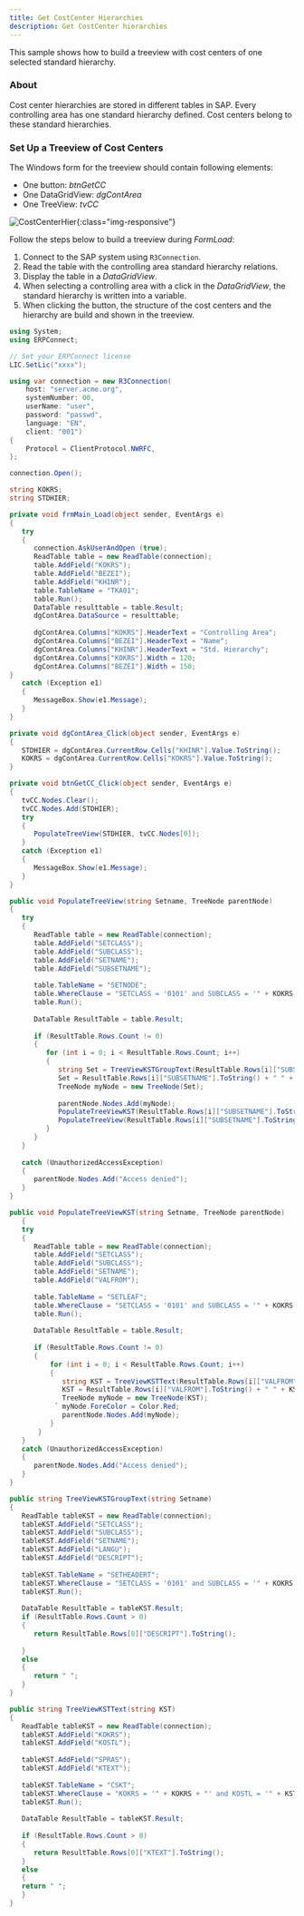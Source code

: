 ```yaml
---
title: Get CostCenter Hierarchies
description: Get CostCenter hierarchies
---
```



This sample shows how to build a treeview with cost centers of one selected standard hierarchy.

### About

Cost center hierarchies are stored in different tables in SAP. 
Every controlling area has one standard hierarchy defined. 
Cost centers belong to these standard hierarchies. 

### Set Up a Treeview of Cost Centers

The Windows form for the treeview should contain following elements:

- One button: *btnGetCC* 
- One DataGridView: *dgContArea* 
- One TreeView: *tvCC*

![CostCenterHier](../assets/images/samples/CostCenterHier.jpg){:class="img-responsive"}

Follow the steps below to build a treeview during *FormLoad*:

1. Connect to the SAP system using `R3Connection`.
2. Read the table with the controlling area standard hierarchy relations.
3. Display the table in a *DataGridView*.
4. When selecting a controlling area with a click in the *DataGridView*, the standard hierarchy is written into a variable.
5. When clicking the button, the structure of the cost centers and the hierarchy are build and shown in the treeview.

<!---
multiple tabs?. first tab includes step 1-3, second tab includes step 4, thirs tab includes step
-->

```csharp linenums="1"
using System;
using ERPConnect;

// Set your ERPConnect license
LIC.SetLic("xxxx");

using var connection = new R3Connection(
    host: "server.acme.org",
    systemNumber: 00,
    userName: "user",
    password: "passwd",
    language: "EN",
    client: "001")
{
    Protocol = ClientProtocol.NWRFC,
};

connection.Open();

string KOKRS;
string STDHIER;

private void frmMain_Load(object sender, EventArgs e)
{
   try
   {
      connection.AskUserAndOpen (true);
      ReadTable table = new ReadTable(connection);
      table.AddField("KOKRS");
      table.AddField("BEZEI");
      table.AddField("KHINR");
      table.TableName = "TKA01";
      table.Run();
      DataTable resulttable = table.Result;
      dgContArea.DataSource = resulttable;
  
      dgContArea.Columns["KOKRS"].HeaderText = "Controlling Area";
      dgContArea.Columns["BEZEI"].HeaderText = "Name";
      dgContArea.Columns["KHINR"].HeaderText = "Std. Hierarchy";
      dgContArea.Columns["KOKRS"].Width = 120;
      dgContArea.Columns["BEZEI"].Width = 150;
}
   catch (Exception e1)
   {
      MessageBox.Show(e1.Message);
   }
}
```

```csharp linenums="1"
private void dgContArea_Click(object sender, EventArgs e)
{
   STDHIER = dgContArea.CurrentRow.Cells["KHINR"].Value.ToString();
   KOKRS = dgContArea.CurrentRow.Cells["KOKRS"].Value.ToString();
}
```

```csharp linenums="1"
private void btnGetCC_Click(object sender, EventArgs e)
{
   tvCC.Nodes.Clear();
   tvCC.Nodes.Add(STDHIER);
   try
   {
      PopulateTreeView(STDHIER, tvCC.Nodes[0]);
   }
   catch (Exception e1)
   {
      MessageBox.Show(e1.Message);
   }
}
```

```csharp linenums="1"
public void PopulateTreeView(string Setname, TreeNode parentNode)
{
   try
   {
      ReadTable table = new ReadTable(connection);
      table.AddField("SETCLASS");
      table.AddField("SUBCLASS");
      table.AddField("SETNAME");
      table.AddField("SUBSETNAME");
  
      table.TableName = "SETNODE";
      table.WhereClause = "SETCLASS = '0101' and SUBCLASS = '" + KOKRS + "' and SETNAME = '" + Setname + "'";
      table.Run();
  
      DataTable ResultTable = table.Result;
  
      if (ResultTable.Rows.Count != 0)
      {
         for (int i = 0; i < ResultTable.Rows.Count; i++)
         {
            string Set = TreeViewKSTGroupText(ResultTable.Rows[i]["SUBSETNAME"].ToString());
            Set = ResultTable.Rows[i]["SUBSETNAME"].ToString() + " " + Set;
            TreeNode myNode = new TreeNode(Set);
  
            parentNode.Nodes.Add(myNode);
            PopulateTreeViewKST(ResultTable.Rows[i]["SUBSETNAME"].ToString(), myNode);
            PopulateTreeView(ResultTable.Rows[i]["SUBSETNAME"].ToString(), myNode);
         }
      }
   }
  
   catch (UnauthorizedAccessException)
   {
      parentNode.Nodes.Add("Access denied");
   } 
}
```

```csharp linenums="1"  
public void PopulateTreeViewKST(string Setname, TreeNode parentNode)
   {
   try
   {
      ReadTable table = new ReadTable(connection);
      table.AddField("SETCLASS");
      table.AddField("SUBCLASS");
      table.AddField("SETNAME");
      table.AddField("VALFROM");
  
      table.TableName = "SETLEAF";
      table.WhereClause = "SETCLASS = '0101' and SUBCLASS = '" + KOKRS + "' and SETNAME = '" + Setname + "'";
      table.Run();
  
      DataTable ResultTable = table.Result;
  
      if (ResultTable.Rows.Count != 0)
      {
          for (int i = 0; i < ResultTable.Rows.Count; i++)
          {
             string KST = TreeViewKSTText(ResultTable.Rows[i]["VALFROM"].ToString());
             KST = ResultTable.Rows[i]["VALFROM"].ToString() + " " + KST;
             TreeNode myNode = new TreeNode(KST);
           ´ myNode.ForeColor = Color.Red;
             parentNode.Nodes.Add(myNode);
          }
       }
   }
   catch (UnauthorizedAccessException)
   {
      parentNode.Nodes.Add("Access denied");
   } 
}
```

```csharp linenums="1"
public string TreeViewKSTGroupText(string Setname)
{
   ReadTable tableKST = new ReadTable(connection);
   tableKST.AddField("SETCLASS");
   tableKST.AddField("SUBCLASS");
   tableKST.AddField("SETNAME");
   tableKST.AddField("LANGU");
   tableKST.AddField("DESCRIPT");
  
   tableKST.TableName = "SETHEADERT";
   tableKST.WhereClause = "SETCLASS = '0101' and SUBCLASS = '" + KOKRS + "' and SETNAME = '" + Setname + "' and LANGU = 'EN'";
   tableKST.Run();
  
   DataTable ResultTable = tableKST.Result;
   if (ResultTable.Rows.Count > 0)
   {
      return ResultTable.Rows[0]["DESCRIPT"].ToString();
  
   }
   else
   {
      return " ";
   }
}
```

```csharp linenums="1"
public string TreeViewKSTText(string KST)
{
   ReadTable tableKST = new ReadTable(connection);
   tableKST.AddField("KOKRS");
   tableKST.AddField("KOSTL");
  
   tableKST.AddField("SPRAS");
   tableKST.AddField("KTEXT");
  
   tableKST.TableName = "CSKT";
   tableKST.WhereClause = "KOKRS = '" + KOKRS + "' and KOSTL = '" + KST + "' and SPRAS = 'EN'";
   tableKST.Run();
  
   DataTable ResultTable = tableKST.Result;
  
   if (ResultTable.Rows.Count > 0)
   {
      return ResultTable.Rows[0]["KTEXT"].ToString();
   }
   else
   {
   return " ";
   }
}
```
